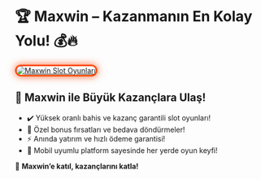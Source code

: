 <h1>🏆 Maxwin – Kazanmanın En Kolay Yolu! 💰🔥</h1>

<a href="https://maxwin441.com" title="Maxwin Slot Oyunları">
  <img src="https://i.ibb.co/BtMhhf6/g-venligiris.jpg" alt="Maxwin Slot Oyunları" style="max-width: 100%; border: 3px solid #ff4500; border-radius: 15px; box-shadow: 0px 0px 15px rgba(255, 69, 0, 0.8);">
</a>

<h2>🚀 Maxwin ile Büyük Kazançlara Ulaş!</h2>
<ul>
  <li>✔️ Yüksek oranlı bahis ve kazanç garantili slot oyunları!</li>
  <li>🎁 Özel bonus fırsatları ve bedava döndürmeler!</li>
  <li>⚡️ Anında yatırım ve hızlı ödeme garantisi!</li>
  <li>📱 Mobil uyumlu platform sayesinde her yerde oyun keyfi!</li>
</ul>

<p>💎 <strong>Maxwin’e katıl, kazançlarını katla!</strong></p>

<meta name="description" content="Maxwin ile kazancını artır! Yüksek oranlar, özel bonuslar ve hızlı ödemelerle hemen kazanmaya başla!">
